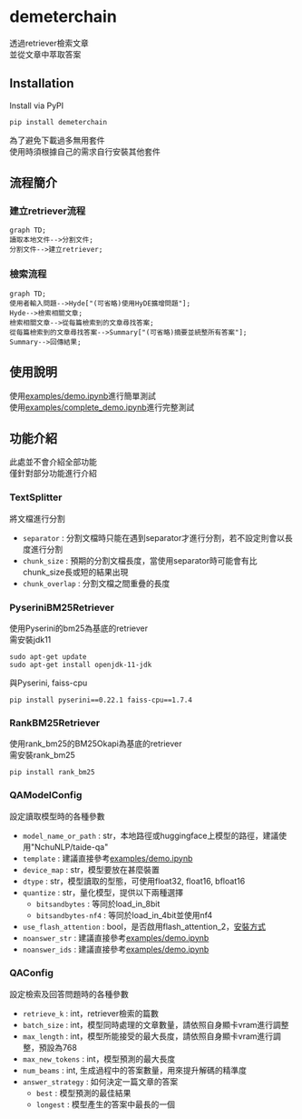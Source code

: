 # demeterchain
透過retriever檢索文章  
並從文章中萃取答案
## Installation
Install via PyPI
```=
pip install demeterchain
```
為了避免下載過多無用套件  
使用時須根據自己的需求自行安裝其他套件  

## 流程簡介
### 建立retriever流程
``` mermaid
graph TD;
讀取本地文件-->分割文件;
分割文件-->建立retriever;
```

### 檢索流程
``` mermaid
graph TD;
使用者輸入問題-->Hyde["(可省略)使用HyDE擴增問題"];
Hyde-->檢索相關文章;
檢索相關文章-->從每篇檢索到的文章尋找答案;
從每篇檢索到的文章尋找答案-->Summary["(可省略)摘要並統整所有答案"];
Summary-->回傳結果;
```

## 使用說明
使用[examples/demo.ipynb](examples/demo.ipynb)進行簡單測試  
使用[examples/complete_demo.ipynb](examples/complete_demo.ipynb)進行完整測試  

## 功能介紹
此處並不會介紹全部功能  
僅針對部分功能進行介紹  

### TextSplitter
將文檔進行分割  
+ `separator` : 分割文檔時只能在遇到separator才進行分割，若不設定則會以長度進行分割
+ `chunk_size` : 預期的分割文檔長度，當使用separator時可能會有比chunk_size長或短的結果出現
+ `chunk_overlap` : 分割文檔之間重疊的長度

### PyseriniBM25Retriever
使用Pyserini的bm25為基底的retriever  
需安裝jdk11  
```=
sudo apt-get update
sudo apt-get install openjdk-11-jdk
```
與Pyserini, faiss-cpu
```=
pip install pyserini==0.22.1 faiss-cpu==1.7.4
```

### RankBM25Retriever
使用rank_bm25的BM25Okapi為基底的retriever  
需安裝rank_bm25 
```=
pip install rank_bm25
```

### QAModelConfig
設定讀取模型時的各種參數  
+ `model_name_or_path` : str，本地路徑或huggingface上模型的路徑，建議使用"NchuNLP/taide-qa"
+ `template` : 建議直接參考[examples/demo.ipynb](examples/demo.ipynb)
+ `device_map` : str，模型要放在甚麼裝置
+ `dtype` : str，模型讀取的型態，可使用float32, float16, bfloat16
+ `quantize` : str，量化模型，提供以下兩種選擇
    - `bitsandbytes` : 等同於load_in_8bit
    - `bitsandbytes-nf4` : 等同於load_in_4bit並使用nf4
+ `use_flash_attention` : bool，是否啟用flash_attention_2，[安裝方式](https://huggingface.co/docs/transformers/perf_infer_gpu_one)
+ `noanswer_str` : 建議直接參考[examples/demo.ipynb](examples/demo.ipynb)
+ `noanswer_ids` : 建議直接參考[examples/demo.ipynb](examples/demo.ipynb)

### QAConfig
設定檢索及回答問題時的各種參數  
+ `retrieve_k` : int，retriever檢索的篇數
+ `batch_size` : int，模型同時處理的文章數量，請依照自身顯卡vram進行調整
+ `max_length` : int，模型所能接受的最大長度，請依照自身顯卡vram進行調整，預設為768
+ `max_new_tokens` : int，模型預測的最大長度
+ `num_beams` : int, 生成過程中的答案數量，用來提升解碼的精準度
+ `answer_strategy` : 如何決定一篇文章的答案
    - `best` : 模型預測的最佳結果
    - `longest` : 模型產生的答案中最長的一個